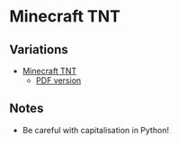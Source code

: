 # Minecraft TNT

## Variations

- [Minecraft TNT](minecraft-tnt.md)
    - [PDF version](pdf/Minecraft-Worksheet.pdf)

## Notes

- Be careful with capitalisation in Python!
